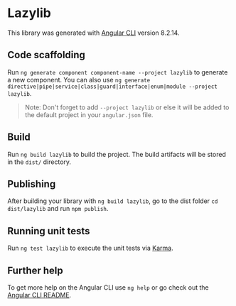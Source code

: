 # Lazylib

This library was generated with [Angular CLI](https://github.com/angular/angular-cli) version 8.2.14.

## Code scaffolding

Run `ng generate component component-name --project lazylib` to generate a new component. You can also use `ng generate directive|pipe|service|class|guard|interface|enum|module --project lazylib`.
> Note: Don't forget to add `--project lazylib` or else it will be added to the default project in your `angular.json` file. 

## Build

Run `ng build lazylib` to build the project. The build artifacts will be stored in the `dist/` directory.

## Publishing

After building your library with `ng build lazylib`, go to the dist folder `cd dist/lazylib` and run `npm publish`.

## Running unit tests

Run `ng test lazylib` to execute the unit tests via [Karma](https://karma-runner.github.io).

## Further help

To get more help on the Angular CLI use `ng help` or go check out the [Angular CLI README](https://github.com/angular/angular-cli/blob/master/README.md).
